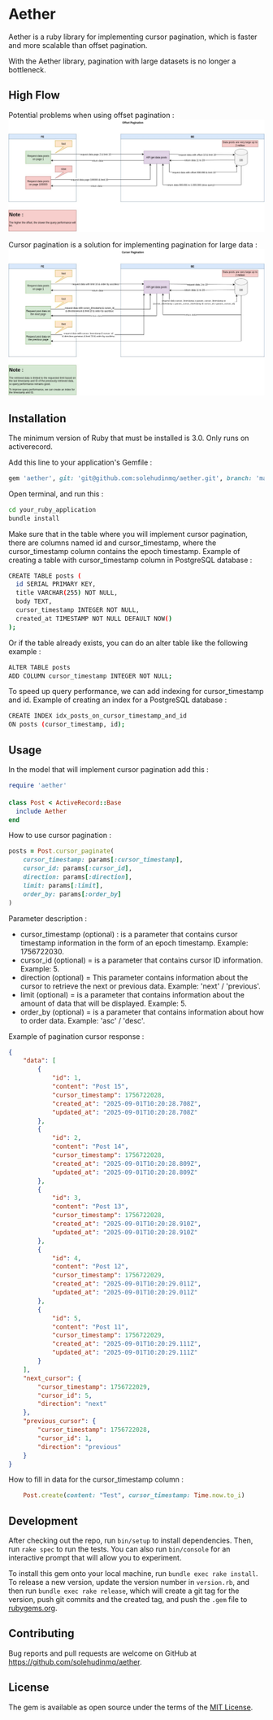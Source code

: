 # Aether

Aether is a ruby ​​library for implementing cursor pagination, which is faster and more scalable than offset pagination.

With the Aether library, pagination with large datasets is no longer a bottleneck.

## High Flow

Potential problems when using offset pagination : 
![Logo Ruby](https://github.com/solehudinmq/aether/blob/development/high_flow/Aether-problem.jpg)

Cursor pagination is a solution for implementing pagination for large data :
![Logo Ruby](https://github.com/solehudinmq/aether/blob/development/high_flow/Aether-solution.jpg)

## Installation

The minimum version of Ruby that must be installed is 3.0.
Only runs on activerecord.

Add this line to your application's Gemfile :

```ruby
gem 'aether', git: 'git@github.com:solehudinmq/aether.git', branch: 'main'
```

Open terminal, and run this : 
```bash
cd your_ruby_application
bundle install
```

Make sure that in the table where you will implement cursor pagination, there are columns named id and cursor_timestamp, where the cursor_timestamp column contains the epoch timestamp. Example of creating a table with cursor_timestamp column in PostgreSQL database :

```bash
CREATE TABLE posts (
  id SERIAL PRIMARY KEY,
  title VARCHAR(255) NOT NULL,
  body TEXT,
  cursor_timestamp INTEGER NOT NULL,
  created_at TIMESTAMP NOT NULL DEFAULT NOW()
);
```

Or if the table already exists, you can do an alter table like the following example :

```bash
ALTER TABLE posts
ADD COLUMN cursor_timestamp INTEGER NOT NULL;
```

To speed up query performance, we can add indexing for cursor_timestamp and id. Example of creating an index for a PostgreSQL database :

```bash
CREATE INDEX idx_posts_on_cursor_timestamp_and_id
ON posts (cursor_timestamp, id);
```

## Usage

In the model that will implement cursor pagination add this :

```ruby
require 'aether'

class Post < ActiveRecord::Base
  include Aether
end
```

How to use cursor pagination :

```ruby
posts = Post.cursor_paginate(
    cursor_timestamp: params[:cursor_timestamp],
    cursor_id: params[:cursor_id],
    direction: params[:direction],
    limit: params[:limit],
    order_by: params[:order_by]
)
```

Parameter description :
- cursor_timestamp (optional) : is a parameter that contains cursor timestamp information in the form of an epoch timestamp. Example: 1756722030.
- cursor_id (optional) = is a parameter that contains cursor ID information. Example: 5.
- direction (optional) = This parameter contains information about the cursor to retrieve the next or previous data. Example: 'next' / 'previous'.
- limit (optional) = is a parameter that contains information about the amount of data that will be displayed. Example: 5.
- order_by (optional) = is a parameter that contains information about how to order data. Example: 'asc' / 'desc'.

Example of pagination cursor response : 
```json
{
    "data": [
        {
            "id": 1,
            "content": "Post 15",
            "cursor_timestamp": 1756722028,
            "created_at": "2025-09-01T10:20:28.708Z",
            "updated_at": "2025-09-01T10:20:28.708Z"
        },
        {
            "id": 2,
            "content": "Post 14",
            "cursor_timestamp": 1756722028,
            "created_at": "2025-09-01T10:20:28.809Z",
            "updated_at": "2025-09-01T10:20:28.809Z"
        },
        {
            "id": 3,
            "content": "Post 13",
            "cursor_timestamp": 1756722028,
            "created_at": "2025-09-01T10:20:28.910Z",
            "updated_at": "2025-09-01T10:20:28.910Z"
        },
        {
            "id": 4,
            "content": "Post 12",
            "cursor_timestamp": 1756722029,
            "created_at": "2025-09-01T10:20:29.011Z",
            "updated_at": "2025-09-01T10:20:29.011Z"
        },
        {
            "id": 5,
            "content": "Post 11",
            "cursor_timestamp": 1756722029,
            "created_at": "2025-09-01T10:20:29.111Z",
            "updated_at": "2025-09-01T10:20:29.111Z"
        }
    ],
    "next_cursor": {
        "cursor_timestamp": 1756722029,
        "cursor_id": 5,
        "direction": "next"
    },
    "previous_cursor": {
        "cursor_timestamp": 1756722028,
        "cursor_id": 1,
        "direction": "previous"
    }
}
```

How to fill in data for the cursor_timestamp column :

```ruby
    Post.create(content: "Test", cursor_timestamp: Time.now.to_i)
```

## Development

After checking out the repo, run `bin/setup` to install dependencies. Then, run `rake spec` to run the tests. You can also run `bin/console` for an interactive prompt that will allow you to experiment.

To install this gem onto your local machine, run `bundle exec rake install`. To release a new version, update the version number in `version.rb`, and then run `bundle exec rake release`, which will create a git tag for the version, push git commits and the created tag, and push the `.gem` file to [rubygems.org](https://rubygems.org).

## Contributing

Bug reports and pull requests are welcome on GitHub at https://github.com/solehudinmq/aether.

## License

The gem is available as open source under the terms of the [MIT License](https://opensource.org/licenses/MIT).

